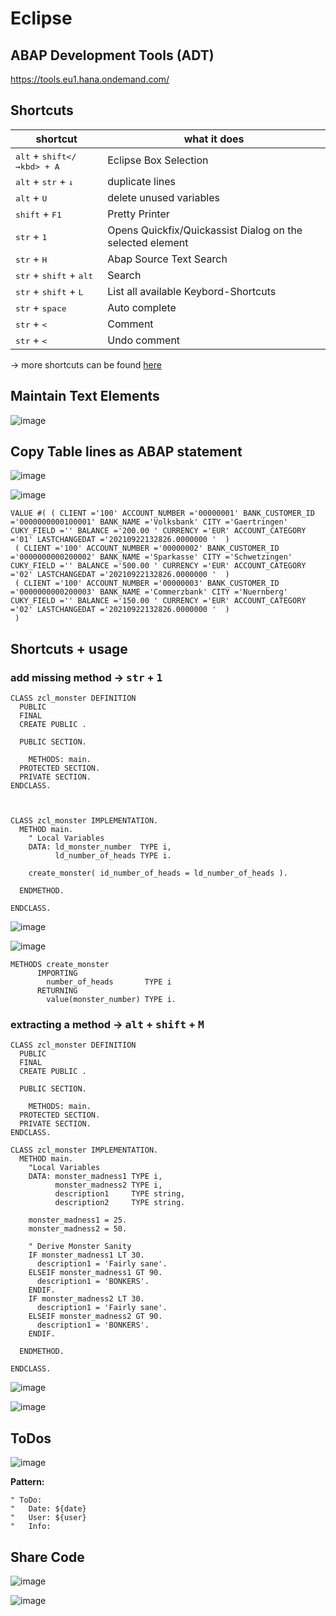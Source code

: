 # Eclipse

## ABAP Development Tools (ADT)

https://tools.eu1.hana.ondemand.com/

## Shortcuts

| shortcut | what it does |
|----|----|
| <kbd>alt</kbd> + <kbd>shift</&#8594;kbd> + <kbd>A</kbd> | Eclipse Box Selection |
| <kbd>alt</kbd> + <kbd>str</kbd> + <kbd>&#8595;</kbd> | duplicate lines |
| <kbd>alt</kbd> + <kbd>U</kbd> | delete unused variables |
| <kbd>shift</kbd> + <kbd>F1</kbd> | Pretty Printer |
| <kbd>str</kbd> + <kbd>1</kbd> | Opens Quickfix/Quickassist Dialog on the selected element |
| <kbd>str</kbd> + <kbd>H</kbd> | Abap Source Text Search |
| <kbd>str</kbd> + <kbd>shift</kbd> + <kbd>alt</kbd> | Search |
| <kbd>str</kbd> + <kbd>shift</kbd> + <kbd>L</kbd> | List all available Keybord-Shortcuts |
| <kbd>str</kbd> + <kbd>space</kbd> | Auto complete |
| <kbd>str</kbd> + <kbd><</kbd> | Comment |
| <kbd>str</kbd> + <kbd><</kbd> | Undo comment |

&#8594; more shortcuts can be found [here](https://blogs.sap.com/2021/07/16/abap-adt-frequently-used-short-cuts/?utm_campaign=ABAPWeekly&utm_medium=email&utm_source=ABAPWeekly_50)


## Maintain Text Elements

![image](https://user-images.githubusercontent.com/30869493/128341169-e12e0512-5fcb-44ac-bf31-e7143faa9876.png)

## Copy Table lines as ABAP statement

![image](https://user-images.githubusercontent.com/30869493/134353052-51ebeecf-1b41-4afa-b6ed-deae8e12727d.png)


![image](https://user-images.githubusercontent.com/30869493/134353002-35a29244-95fb-4379-adb6-0401995ce109.png)

```abap
VALUE #( ( CLIENT ='100' ACCOUNT_NUMBER ='00000001' BANK_CUSTOMER_ID ='0000000000100001' BANK_NAME ='Volksbank' CITY ='Gaertringen' CUKY_FIELD ='' BALANCE ='200.00 ' CURRENCY ='EUR' ACCOUNT_CATEGORY ='01' LASTCHANGEDAT ='20210922132826.0000000 '  )
 ( CLIENT ='100' ACCOUNT_NUMBER ='00000002' BANK_CUSTOMER_ID ='0000000000200002' BANK_NAME ='Sparkasse' CITY ='Schwetzingen' CUKY_FIELD ='' BALANCE ='500.00 ' CURRENCY ='EUR' ACCOUNT_CATEGORY ='02' LASTCHANGEDAT ='20210922132826.0000000 '  )
 ( CLIENT ='100' ACCOUNT_NUMBER ='00000003' BANK_CUSTOMER_ID ='0000000000200003' BANK_NAME ='Commerzbank' CITY ='Nuernberg' CUKY_FIELD ='' BALANCE ='150.00 ' CURRENCY ='EUR' ACCOUNT_CATEGORY ='02' LASTCHANGEDAT ='20210922132826.0000000 '  )
 )
```

## Shortcuts + usage

### add missing method &#8594; <kbd>str</kbd> + <kbd>1</kbd>

```abap
CLASS zcl_monster DEFINITION
  PUBLIC
  FINAL
  CREATE PUBLIC .

  PUBLIC SECTION.

    METHODS: main.
  PROTECTED SECTION.
  PRIVATE SECTION.
ENDCLASS.



CLASS zcl_monster IMPLEMENTATION.
  METHOD main.
    " Local Variables
    DATA: ld_monster_number  TYPE i,
          ld_number_of_heads TYPE i.

    create_monster( id_number_of_heads = ld_number_of_heads ).

  ENDMETHOD.

ENDCLASS.
```

![image](https://user-images.githubusercontent.com/30869493/137023157-2ef3fe0a-bd5e-4baf-b213-cf0e5275016b.png)


![image](https://user-images.githubusercontent.com/30869493/137021266-03e38fb7-6ddb-41a6-9bf3-3a13c81fb488.png)

```abap
METHODS create_monster
      IMPORTING
        number_of_heads       TYPE i
      RETURNING
        value(monster_number) TYPE i.
```

### extracting a method &#8594; <kbd>alt</kbd> + <kbd>shift</kbd> + <kbd>M</kbd>

```abap
CLASS zcl_monster DEFINITION
  PUBLIC
  FINAL
  CREATE PUBLIC .

  PUBLIC SECTION.

    METHODS: main.
  PROTECTED SECTION.
  PRIVATE SECTION.
ENDCLASS.

CLASS zcl_monster IMPLEMENTATION.
  METHOD main.
    "Local Variables
    DATA: monster_madness1 TYPE i,
          monster_madness2 TYPE i,
          description1     TYPE string,
          description2     TYPE string.

    monster_madness1 = 25.
    monster_madness2 = 50.

    " Derive Monster Sanity
    IF monster_madness1 LT 30.
      description1 = 'Fairly sane'.
    ELSEIF monster_madness1 GT 90.
      description1 = 'BONKERS'.
    ENDIF.
    IF monster_madness2 LT 30.
      description1 = 'Fairly sane'.
    ELSEIF monster_madness2 GT 90.
      description1 = 'BONKERS'.
    ENDIF.

  ENDMETHOD.
  
ENDCLASS.
```

![image](https://user-images.githubusercontent.com/30869493/137021889-7c415633-27b1-427d-ba1e-ccfea7749b48.png)

![image](https://user-images.githubusercontent.com/30869493/137021968-7fc579ba-1bbc-4d69-a17e-502f4a3eb80b.png)

## ToDos

![image](https://user-images.githubusercontent.com/30869493/138055873-b134dfa6-36c4-4284-9b19-52c780899f67.png)

**Pattern:**
```abap
" ToDo: 
"   Date: ${date}
"   User: ${user}
"   Info: 
```


## Share Code
![image](https://user-images.githubusercontent.com/30869493/164220060-9a94673d-4627-4f36-8df1-25cb6d6c0ade.png)

![image](https://user-images.githubusercontent.com/30869493/164220003-b6210531-6323-48ec-aa84-bf16aa4932d2.png)
